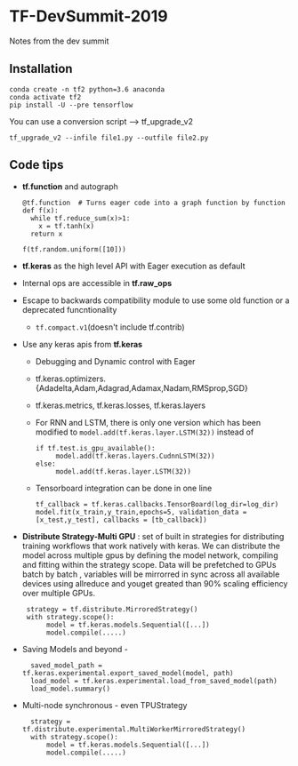 # TF-DevSummit-2019
Notes from the dev summit


## Installation

    conda create -n tf2 python=3.6 anaconda
    conda activate tf2
    pip install -U --pre tensorflow

You can use a conversion script --> tf_upgrade_v2

    tf_upgrade_v2 --infile file1.py --outfile file2.py

## Code tips


* **tf.function** and autograph
  
      @tf.function  # Turns eager code into a graph function by function
      def f(x):
        while tf.reduce_sum(x)>1:
          x = tf.tanh(x)
        return x

      f(tf.random.uniform([10]))
      
* **tf.keras** as the high level API with Eager execution as default
* Internal ops are accessible in **tf.raw_ops**
* Escape to backwards compatibility module to use some old function or a deprecated funcntionality
    * `tf.compact.v1`(doesn't include tf.contrib)
* Use any keras apis from **tf.keras**
    *  Debugging and Dynamic control with Eager
    *  tf.keras.optimizers.{Adadelta,Adam,Adagrad,Adamax,Nadam,RMSprop,SGD}
    *  tf.keras.metrics, tf.keras.losses, tf.keras.layers
    *  For RNN and LSTM, there is only one version which has been modified to `model.add(tf.keras.layer.LSTM(32))` instead of
            
           if tf.test.is_gpu_available():
                model.add(tf.keras.layers.CudnnLSTM(32))
           else:
                model.add(tf.keras.layer.LSTM(32))
    *   Tensorboard integration can be done in one line
        
            tf_callback = tf.keras.callbacks.TensorBoard(log_dir=log_dir)
            model.fit(x_train,y_train,epochs=5, validation_data = [x_test,y_test], callbacks = [tb_callback])
      
* **Distribute Strategy-Multi GPU** : set of built in strategies for distributing training workflows that work natively with keras. We can distribute the model across multiple gpus by defining the model network, compiling and fitting within the strategy scope. Data will be prefetched to GPUs batch by batch , variables will be mirrorred in sync across all available devices using allreduce and youget greated than 90%  scaling efficiency over multiple GPUs.

       strategy = tf.distribute.MirroredStrategy()
       with strategy.scope():
            model = tf.keras.models.Sequential([...])
            model.compile(.....)
 
* Saving Models and beyond - 

        saved_model_path = tf.keras.experimental.export_saved_model(model, path)
        load_model = tf.keras.experimental.load_from_saved_model(path)
        load_model.summary()
        
* Multi-node synchronous - even TPUStrategy

        strategy = tf.distribute.experimental.MultiWorkerMirroredStrategy()
        with strategy.scope():
            model = tf.keras.models.Sequential([...])
            model.compile(.....)
    
